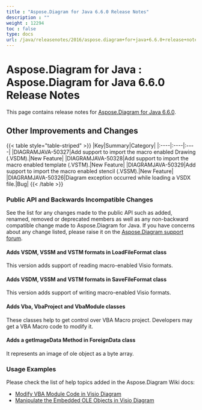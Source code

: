 ```yaml
---
title : "Aspose.Diagram for Java 6.6.0 Release Notes" 
description : "" 
weight : 12294 
toc : false
type: docs
url: /java/releasenotes/2016/aspose.diagram+for+java+6.6.0+release+notes/
---
```


# Aspose.Diagram for Java : Aspose.Diagram for Java 6.6.0 Release Notes


This page contains release notes for [Aspose.Diagram for Java 6.6.0](http://maven.aspose.com/repository/simple/ext-release-local/com/aspose/aspose-diagram/6.6.0/).

## Other Improvements and Changes

{{< table style="table-striped" >}}
|Key|Summary|Category|
|:----|:----|:----|
|DIAGRAMJAVA-50327|Add support to import the macro enabled Drawing (.VSDM).|New Feature|
|DIAGRAMJAVA-50328|Add support to import the macro enabled template (.VSTM).|New Feature|
|DIAGRAMJAVA-50329|Add support to import the macro enabled stencil (.VSSM).|New Feature|
|DIAGRAMJAVA-50326|Diagram exception occurred while loading a VSDX file.|Bug|
{{< /table >}}

### Public API and Backwards Incompatible Changes

See the list for any changes made to the public API such as added, renamed, removed or deprecated members as well as any non-backward compatible change made to Aspose.Diagram for Java. If you have concerns about any change listed, please raise it on the [Aspose.Diagram support forum](http://www.aspose.com/community/forums/aspose.diagram-product-family/489/showforum.aspx).

#### Adds VSDM, VSSM and VSTM formats in LoadFileFormat class

This version adds support of reading macro-enabled Visio formats.

#### Adds VSDM, VSSM and VSTM formats in SaveFileFormat class

This version adds support of writing macro-enabled Visio formats.

#### Adds Vba, VbaProject and VbaModule classes

These classes help to get control over VBA Macro project. Developers may get a VBA Macro code to modify it.

#### Adds a getImageData Method in ForeignData class

It represents an image of ole object as a byte array.

### Usage Examples

Please check the list of help topics added in the Aspose.Diagram Wiki docs:

*   [Modify VBA Module Code in Visio Diagram](http://www.aspose.com/docs/display/diagramjava/Create%2C+Layout+and+Auto-Fit+Shapes#Create%2CLayoutandAuto-FitShapes-ModifyVBAModuleCodeinVisioDiagram)
*   [Manipulate the Embedded OLE Objects in Visio Diagram](http://www.aspose.com/docs/display/diagramjava/Manipulate+the+Embedded+OLE+Objects+in+Visio+Diagram)

